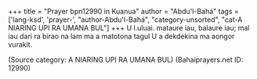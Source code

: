 +++
title = "Prayer bpn12990 in Kuanua"
author = "Abdu'l-Bahá"
tags = ['lang-ksd', 'prayer-', "author-Abdu'l-Bahá", "category-unsorted", "cat-A NIARING UPI RA UMANA BUL"]
+++
U l.uluai. mataure iau, balaure iau; mal iau dari ra birao na lam ma a matotona tagul U a dekdekina ma aongor vurakit.

(Source category: A NIARING UPI RA UMANA BUL)
(Bahaiprayers.net ID: 12990)
